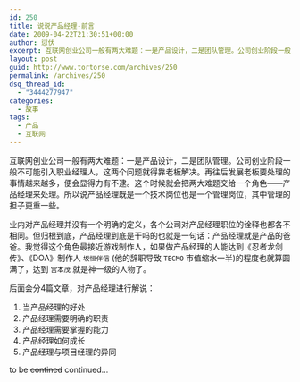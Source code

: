 ```yaml
---
id: 250
title: 说说产品经理-前言
date: 2009-04-22T21:30:51+00:00
author: 愆伏
excerpt: 互联网创业公司一般有两大难题：一是产品设计，二是团队管理。公司创业阶段一般不可能引入职业经理人，这两个问题就得靠老板解决。再往后发展老板要处理的事情越来越多，便会显得力有不逮。这个时候就会把两大难题交给一个角色——产品经理来处理。所以说产品经理既是一个技术岗位也是一个管理岗位，其中管理的担子更重一些。
layout: post
guid: http://www.tortorse.com/archives/250
permalink: /archives/250
dsq_thread_id:
  - "3444277947"
categories:
  - 故事
tags:
  - 产品
  - 互联网
---
```

互联网创业公司一般有两大难题：一是产品设计，二是团队管理。公司创业阶段一般不可能引入职业经理人，这两个问题就得靠老板解决。再往后发展老板要处理的事情越来越多，便会显得力有不逮。这个时候就会把两大难题交给一个角色——产品经理来处理。所以说产品经理既是一个技术岗位也是一个管理岗位，其中管理的担子更重一些。

业内对产品经理并没有一个明确的定义，各个公司对产品经理职位的诠释也都各不相同。但归根到底，产品经理到底是干吗的也就是一句话：产品经理就是产品的爸爸。我觉得这个角色最接近游戏制作人，如果做产品经理的人能达到《忍者龙剑传》、《DOA》制作人 `坂恒伴信` (他的辞职导致 `TECMO` 市值缩水一半)的程度也就算圆满了，达到 `宫本茂` 就是神一级的人物了。

后面会分4篇文章，对产品经理进行解说：

1. 当产品经理的好处
2. 产品经理需要明确的职责
3. 产品经理需要掌握的能力
4. 产品经理如何成长
5. 产品经理与项目经理的异同

to be ~~contined~~ continued…